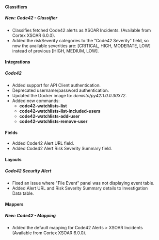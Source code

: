 
#### Classifiers
##### New: Code42 - Classifier
- Classifies fetched Code42 alerts as XSOAR Incidents. (Available from Cortex XSOAR 6.0.0).
- Added the riskSeverity categories to the "Code42 Severity" field, so now the available severities are: [CRITICAL, HIGH, MODERATE, LOW] instead of previous [HIGH, MEDIUM, LOW].

#### Integrations
##### Code42
- Added support for API Client authentication.
- Deprecated username/password authentication.
- Updated the Docker image to: *demisto/py42:1.0.0.30372*.
- Added new commands:
    - **code42-watchlists-list**
    - **code42-watchlists-list-included-users**
    - **code42-watchlists-add-user**
    - **code42-watchlists-remove-user**

#### Fields
- Added Code42 Alert URL field.
- Added Code42 Alert Risk Severity Summary field.

#### Layouts
##### Code42 Security Alert
- Fixed an issue where "File Event" panel was not displaying event table.
- Added Alert URL and Risk Severity Summary details to Investigation Data table.

#### Mappers
##### New: Code42 - Mapping
- Added the default mapping for Code42 Alerts > XSOAR Incidents (Available from Cortex XSOAR 6.0.0).

